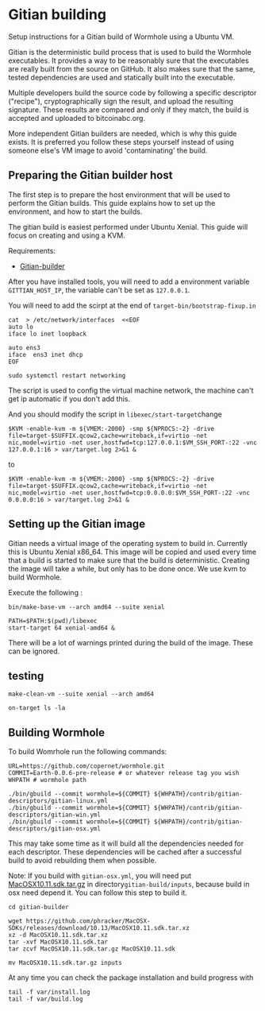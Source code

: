 Gitian building
================
Setup instructions for a Gitian build of Wormhole using a Ubuntu VM. 

Gitian is the deterministic build process that is used to build the Wormhole executables. It provides a way to be reasonably sure that the executables are really built from the source on GitHub. It also makes sure that the same, tested dependencies are used and statically built into the executable.

Multiple developers build the source code by following a specific descriptor ("recipe"), cryptographically sign the result, and upload the resulting signature. These results are compared and only if they match, the build is accepted and uploaded to bitcoinabc.org.

More independent Gitian builders are needed, which is why this guide exists. It is preferred you follow these steps yourself instead of using someone else's VM image to avoid 'contaminating' the build.

Preparing the Gitian builder host
---------------------------------
The first step is to prepare the host environment that will be used to perform the Gitian builds. This guide explains how to set up the environment, and how to start the builds.

The gitian build is easiest performed under Ubuntu Xenial. This guide will focus on creating and using a KVM. 

Requirements:

 - [Gitian-builder](https://github.com/devrandom/gitian-builder)

After you have installed tools, you will need to add a environment variable ```GITTIAN_HOST_IP```, the variable can't be set as  ```127.0.0.1```.

You will need to add the scirpt at the end of  ```target-bin/bootstrap-fixup.in```

```
cat  > /etc/network/interfaces  <<EOF
auto lo
iface lo inet loopback

auto ens3
iface  ens3 inet dhcp
EOF

sudo systemctl restart networking
```

The script is used to config the virtual machine network, the machine can't get ip automatic if you don't add this. 

And you should modify the script in ```libexec/start-target```change
```
$KVM -enable-kvm -m ${VMEM:-2000} -smp ${NPROCS:-2} -drive file=target-$SUFFIX.qcow2,cache=writeback,if=virtio -net nic,model=virtio -net user,hostfwd=tcp:127.0.0.1:$VM_SSH_PORT-:22 -vnc 127.0.0.1:16 > var/target.log 2>&1 &
```  
to  
```
$KVM -enable-kvm -m ${VMEM:-2000} -smp ${NPROCS:-2} -drive file=target-$SUFFIX.qcow2,cache=writeback,if=virtio -net nic,model=virtio -net user,hostfwd=tcp:0.0.0.0:$VM_SSH_PORT-:22 -vnc 0.0.0.0:16 > var/target.log 2>&1 &
```

Setting up the Gitian image
-----------------------------
Gitian needs a virtual image of the operating system to build in. Currently this is Ubuntu Xenial x86_64. This image will be copied and used every time that a build is started to make sure that the build is deterministic. Creating the image will take a while, but only has to be done once. We use kvm to build Wormhole.

Execute the following :

```
bin/make-base-vm --arch amd64 --suite xenial

PATH=$PATH:$(pwd)/libexec
start-target 64 xenial-amd64 &
```
There will be a lot of warnings printed during the build of the image. These can be ignored.

testing
--------

```
make-clean-vm --suite xenial --arch amd64

on-target ls -la
```



Building Wormhole
-------------------
To build Womrhole run the following commands:

```
URL=https://github.com/copernet/wormhole.git
COMMIT=Earth-0.0.6-pre-release # or whatever release tag you wish
WHPATH # wormhole path

./bin/gbuild --commit wormhole=${COMMIT} ${WHPATH}/contrib/gitian-descriptors/gitian-linux.yml
./bin/gbuild --commit wormhole=${COMMIT} ${WHPATH}/contrib/gitian-descriptors/gitian-win.yml
./bin/gbuild --commit wormhole=${COMMIT} ${WHPATH}/contrib/gitian-descriptors/gitian-osx.yml
```

This may take some time as it will build all the dependencies needed for each descriptor. These dependencies will be cached after a successful build to avoid rebuilding them when possible.

Note:
If you build with ```gitian-osx.yml```, you will need put [MacOSX10.11.sdk.tar.gz](https://github.com/phracker/MacOSX-SDKs/releases) in directory```gitian-build/inputs```, because build in osx need depend it. You can follow this step to build it.

```
cd gitian-builder

wget https://github.com/phracker/MacOSX-SDKs/releases/download/10.13/MacOSX10.11.sdk.tar.xz
xz -d MacOSX10.11.sdk.tar.xz
tar -xvf MacOSX10.11.sdk.tar
tar zcvf MacOSX10.11.sdk.tar.gz MacOSX10.11.sdk

mv MacOSX10.11.sdk.tar.gz inputs
```

At any time you can check the package installation and build progress with

```
tail -f var/install.log
tail -f var/build.log
```
